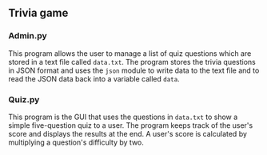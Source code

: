 ## Trivia game

### Admin.py
This program allows the user to manage a list of quiz questions which are
stored in a text file called `data.txt`. 
The program stores the trivia questions in JSON format and uses the `json` module to write data to the text
file and to read the JSON data back into a variable called `data`.

### Quiz.py
This program is the GUI that uses the questions in `data.txt` to show a simple five-question quiz to a user. The program keeps
track of the user's score and displays the results at the end. A user's score is calculated by multiplying a question's difficulty by two.
